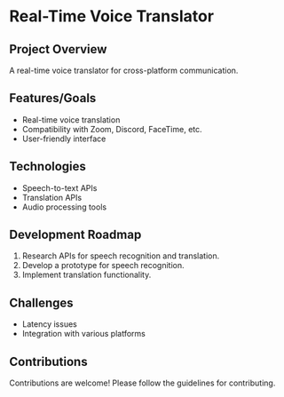 # Real-Time Voice Translator

## Project Overview
A real-time voice translator for cross-platform communication.

## Features/Goals
- Real-time voice translation
- Compatibility with Zoom, Discord, FaceTime, etc.
- User-friendly interface

## Technologies
- Speech-to-text APIs
- Translation APIs
- Audio processing tools

## Development Roadmap
1. Research APIs for speech recognition and translation.
2. Develop a prototype for speech recognition.
3. Implement translation functionality.

## Challenges
- Latency issues
- Integration with various platforms

## Contributions
Contributions are welcome! Please follow the guidelines for contributing.
